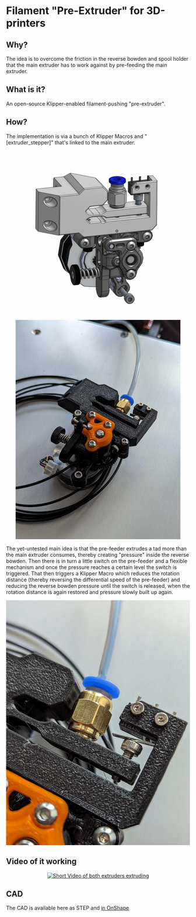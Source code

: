# Filament "Pre-Extruder" for 3D-printers

## Why?

The idea is to overcome the friction in the reverse bowden and spool holder that the main extruder has to work against by pre-feeding the main extruder.

## What is it?

An open-source Klipper-enabled filament-pushing "pre-extruder".

## How?

The implementation is via a bunch of Klipper Macros and "[extruder_stepper]" that's linked to the main extruder.

<p align="center" width="100%"><img src="/images/fp_c3.png?raw=true" alt="3D CAD View" width="600px" /></p>

<p align="center" width="100%"><img src="/images/fp_r2.jpg?raw=true" alt="The assembled pre-feeder proto" height="600px" /></p>

The yet-untested main idea is that the pre-feeder extrudes a tad more than the main extruder consumes, thereby creating "pressure" inside the reverse bowden. Then there is in turn a little switch on the pre-feeder and a flexible mechanism and once the pressure reaches a certain level the switch is triggered. That then triggers a Klipper Macro which reduces the rotation distance (thereby reversing the differential speed of the pre-feeder) and reducing the reverse bowden pressure until the switch is released, when the rotation distance is again restored and pressure slowly built up again.

<p align="center" width="100%"><img src="/images/fp_r1.jpg?raw=true" alt="The switch and spring mechanism" width="600px" /></p>

## Video of it working

<div align="center" width="100%" markdown="1">

  [![Short Video of both extruders extruding](http://img.youtube.com/vi/s7kXcfv4JuY/0.jpg)](https://youtube.com/shorts/s7kXcfv4JuY "Short Video of both extruders extruding")
  

</div>

## CAD

The CAD is available here as STEP and [in OnShape](https://cad.onshape.com/documents/6f2557d9a5eb1b365c3bf8f4/w/888f8c00c1b7e363eace9395/e/1c5648967865eb9401f046b9)
